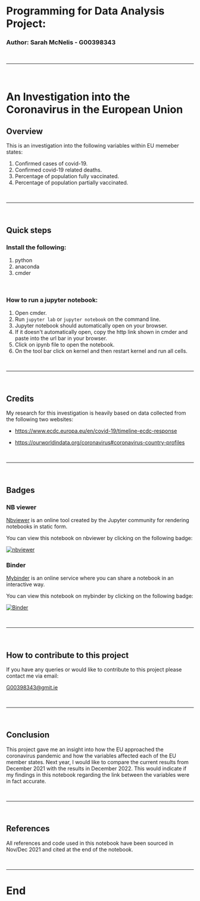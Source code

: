 # **Programming for Data Analysis Project:**
### Author: Sarah McNelis - G00398343

<br>

***

<br>

# **An Investigation into the Coronavirus in the European Union**

## **Overview**

This is an investigation into the following variables within EU memeber states:

1. Confirmed cases of covid-19.
2. Confirmed covid-19 related deaths.
3. Percentage of population fully vaccinated.
4. Percentage of population partially vaccinated.

<br>

***

<br>

## **Quick steps**

### Install the following:
1. python
2. anaconda
3. cmder

<br>

### How to run a jupyter notebook:
1. Open cmder. 
2. Run `jupyter lab` or `jupyter notebook` on the command line.
3. Jupyter notebook should automatically open on your browser.
4. If it doesn't automatically open, copy the http link shown in cmder and paste into the url bar in your browser. 
5. Click on ipynb file to open the notebook.
6. On the tool bar click on kernel and then restart kernel and run all cells. 

<br>

***

<br>

## **Credits**
My research for this investigation is heavily based on data collected from the following two websites:

- https://www.ecdc.europa.eu/en/covid-19/timeline-ecdc-response

- https://ourworldindata.org/coronavirus#coronavirus-country-profiles

<br>

***

<br>

## **Badges**

### NB viewer

[Nbviewer](https://nbviewer.org/) is an online tool created by the Jupyter community for rendering notebooks in static form. 

You can view this notebook on nbviewer by clicking on the following badge:

[![nbviewer](https://raw.githubusercontent.com/jupyter/design/master/logos/Badges/nbviewer_badge.svg)](https://nbviewer.org/github/SarahMcN25/programming_for_D.A.project/blob/main/project.ipynb)


### Binder

[Mybinder](https://mybinder.org/) is an online service where you can share a notebook in an interactive way.

You can view this notebook on mybinder by clicking on the following badge:

[![Binder](https://mybinder.org/badge_logo.svg)](https://mybinder.org/v2/gh/SarahMcN25/programming_for_D.A.project.git/HEAD)

<br>

***

<br>

## **How to contribute to this project**
If you have any queries or would like to contribute to this project please contact me via email:

G00398343@gmit.ie 

<br>

***

<br>

## **Conclusion**
This project gave me an insight into how the EU approached the coronavirus pandemic and how the variables affected each of the EU member states. Next year, I would like to compare the current results from December 2021 with the results in December 2022. This would indicate if my findings in this notebook regarding the link between the variables were in fact accurate. 

<br>

***

<br>

## **References**
All references and code used in this notebook have been sourced in Nov/Dec 2021 and cited at the end of the notebook.

<br>

***
# **End**